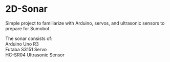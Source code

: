 # 2D-Sonar
Simple project to familiarize with Arduino, servos, and ultrasonic sensors to prepare for Sumobot.

The sonar consists of:  
  Arduino Uno R3  
  Futaba S3151 Servo  
  HC-SR04 Ultrasonic Sensor

